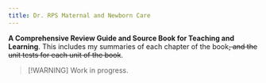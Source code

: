 ```yaml
---
title: Dr. RPS Maternal and Newborn Care
---
```

**A Comprehensive Review Guide and Source Book for Teaching and Learning**. This includes my summaries of each chapter of the book<span style="text-decoration: line-through;">, and the unit tests for each unit of the book</span>.
>[!WARNING] Work in progress.
